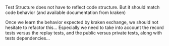 Test Structure does not have to reflect code structure.
But it should match code behavior (and available documentation from kraken)

Once we learn the behavior expected by kraken exchange, we should not hesitate to refactor this...
Especially we need to take into account the record tests versus the replay tests, and the public versus private tests, along with tests dependencies...